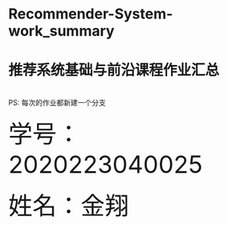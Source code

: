 # Recommender-System-work_summary
<h1>推荐系统基础与前沿课程作业汇总 </h1></br>
PS: 每次的作业都新建一个分支</br>
<p><font size="10">学号：2020223040025</font></p>
<p><font size="10">姓名：金翔</font></p>
